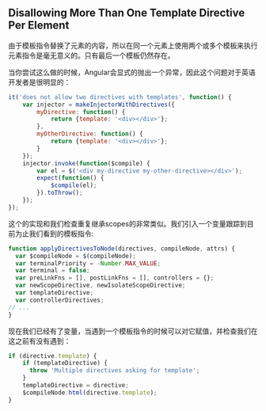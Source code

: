 ## Disallowing More Than One Template Directive Per Element
由于模板指令替换了元素的内容，所以在同一个元素上使用两个或多个模板来执行元素指令是毫无意义的。只有最后一个模板仍然存在。

当你尝试这么做的时候，Angular会显式的抛出一个异常，因此这个问题对于英语开发者是很明显的：
```js
it('does not allow two directives with templates', function() {
    var injector = makeInjectorWithDirectives({
        myDirective: function() {
            return {template: '<div></div>'};
        },
        myOtherDirective: function() {
            return {template: '<div></div>'};
        }
    });
    injector.invoke(function($compile) {
        var el = $('<div my-directive my-other-directive></div>');
        expect(function() {
            $compile(el);
        }).toThrow();
    });
});
```
这个的实现和我们检查重复继承scopes的非常类似。我们引入一个变量跟踪到目前为止我们看到的模板指令:
```js
function applyDirectivesToNode(directives, compileNode, attrs) {
  var $compileNode = $(compileNode);
  var terminalPriority = -Number.MAX_VALUE;
  var terminal = false;
  var preLinkFns = [], postLinkFns = [], controllers = {};
  var newScopeDirective, newIsolateScopeDirective;
  var templateDirective;
  var controllerDirectives;
// ...
}
```
现在我们已经有了变量，当遇到一个模板指令的时候可以对它赋值，并检查我们在这之前有没有遇到：
```js
if (directive.template) {
    if (templateDirective) {
      throw 'Multiple directives asking for template';
    }
    templateDirective = directive;
    $compileNode.html(directive.template);
}
```